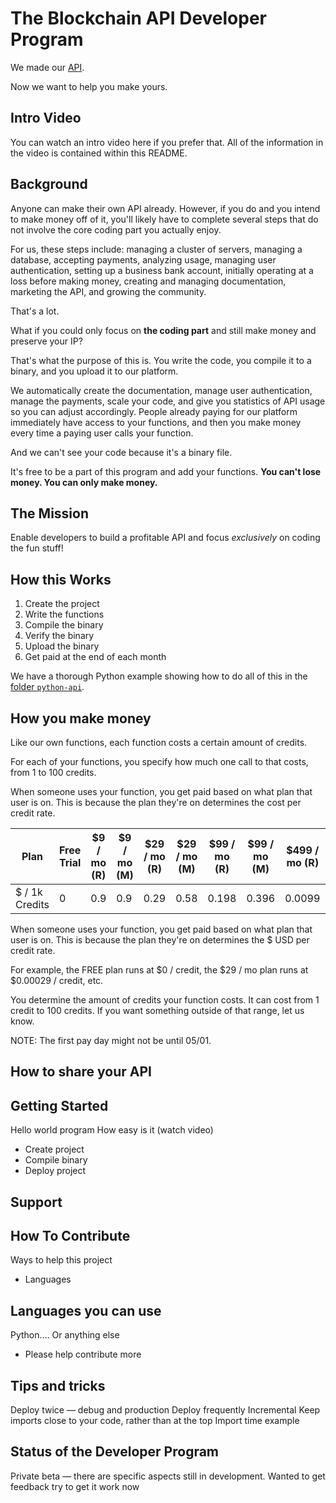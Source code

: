 # The Blockchain API Developer Program

We made our <a href="https://docs.blockchainapi.com" target="_blank">API</a>.

Now we want to help you make yours.

## Intro Video

You can watch an intro video here if you prefer that. All of the information in the video is contained within this README.

## Background

Anyone can make their own API already. However, if you do and you intend to make money off of it, 
you'll likely have to complete several steps that do not involve the core coding part you actually enjoy. 

For us, these steps include: managing a cluster of servers, managing a database, accepting payments, analyzing usage, 
managing user authentication, setting up a business bank account, initially operating at a loss before making money, 
creating and managing documentation, marketing the API, and growing the community.

That's a lot.

What if you could only focus on **the coding part** and still make money and preserve your IP?

That's what the purpose of this is. You write the code, you compile it to a binary, and you upload it to our platform.

We automatically create the documentation, manage user authentication, manage the payments, scale your code, and give you 
statistics of API usage so you can adjust accordingly. People already paying for our platform
 immediately have access to your functions, and then you make money every time a paying user calls your function. 

And we can't see your code because it's a binary file.

It's free to be a part of this program and add your functions. **You can't lose money. You can only make money.**

## The Mission

Enable developers to build a profitable API and focus *exclusively* on coding the fun stuff!

## How this Works

1) Create the project
2) Write the functions
3) Compile the binary
4) Verify the binary
5) Upload the binary
6) Get paid at the end of each month

We have a thorough Python example showing how to do all of this in the 
<a href="https://github.com/BL0CK-X/api-developer-program/tree/main/python-api" target="_blank">folder `python-api`</a>.

## How you make money

Like our own functions, each function costs a certain amount of credits.

For each of your functions, you specify how much one call to that costs, from 1 to 100 credits. 

When someone uses your function, you get paid based on what plan that user is on. This is because the plan they're on
determines the cost per credit rate.

Plan | Free Trial | $9 / mo (R) | $9 / mo (M) | $29 / mo (R) | $29 / mo (M) | $99 / mo (R) | $99 / mo (M) | $499 / mo (R) | $499 / mo (M) 
--- | --- | --- | --- |--- |--- |--- |--- |--- |--- 
$ / 1k Credits | 0 | 0.9 | 0.9 | 0.29 | 0.58 | 0.198 | 0.396 | 0.0099 | 0.06

When someone uses your function, you get paid based on what plan that user is on. This is because the plan they're on
determines the $ USD per credit rate.

For example, the FREE plan runs at $0 / credit, the $29 / mo plan runs at $0.00029 / credit, etc.

You determine the amount of credits your function costs. It can cost from 1 credit to 100 credits. If you want something
outside of that range, let us know.

NOTE: The first pay day might not be until 05/01.

## How to share your API

## Getting Started

Hello world program
How easy is it (watch video)
- Create project
- Compile binary
- Deploy project

## Support

## How To Contribute

Ways to help this project
- Languages

## Languages you can use
Python…. Or anything else
- Please help contribute more

## Tips and tricks

Deploy twice — debug and production 
Deploy frequently 
Incremental 
Keep imports close to your code, rather than at the top 
Import time example

## Status of the Developer Program

Private beta — there are specific aspects still in development. Wanted to get feedback try to get it work now
